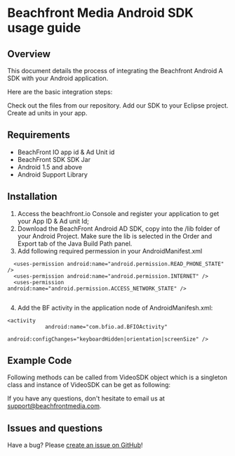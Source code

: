 # Beachfront Media Android SDK usage guide

## Overview
This document details the process of integrating the Beachfront Android A SDK with your Android application. 

Here are the basic integration steps:

Check out the files from our repository.
Add our SDK to your Eclipse project.
Create ad units in your app.


## Requirements

* BeachFront IO app id & Ad Unit id
* BeachFront SDK SDK Jar
* Android 1.5 and above
* Android Support Library

## Installation
1. Access the beachfront.io Console and register your application to get your App ID & Ad unit Id;
2. Download the BeachFront Android AD SDK, copy into the /lib folder of your Android Project. Make sure the lib is selected in the Order and Export tab of the Java Build Path panel.
3. Add following required permession in your AndroidManifest.xml

```  
  <uses-permission android:name="android.permission.READ_PHONE_STATE" />
  <uses-permission android:name="android.permission.INTERNET" />
  <uses-permission android:name="android.permission.ACCESS_NETWORK_STATE" />
  
```
4. Add the BF activity in the application node of AndroidManifesh.xml:

```
<activity
            android:name="com.bfio.ad.BFIOActivity"
            android:configChanges="keyboardHidden|orientation|screenSize" />
```

## Example Code

Following methods can be called from VideoSDK object which is a singleton class and instance of VideoSDK can be get as following:

If you have any questions, don't hesitate to email us at support@beachfrontmedia.com.

## Issues and questions
Have a bug? Please [create an issue on GitHub](https://github.com/actolap/android-sdk-sample/issues)!


